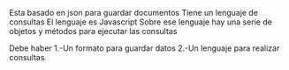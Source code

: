 Esta basado en json para guardar documentos
Tiene un lenguaje de consultas
El lenguaje es Javascript
Sobre ese lenguaje hay una serie de objetos y métodos para ejecutar las consultas

Debe haber
1.-Un formato para guardar datos
2.-Un lenguaje para realizar consultas
